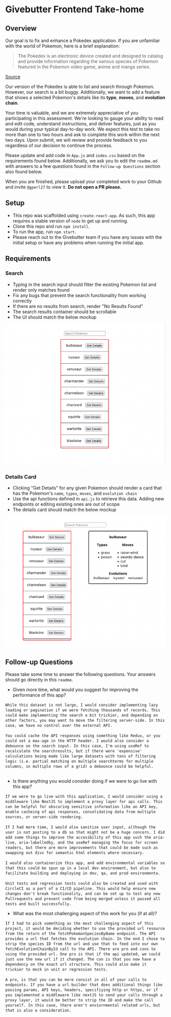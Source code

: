 # Givebutter Frontend Take-home

## Overview

Our goal is to fix and enhance a Pokedex application. If you are unfamiliar with the world of Pokemon, here is a brief explanation:

> The Pokedex is an electronic device created and designed to catalog and provide information regarding the various species of Pokemon featured in the Pokemon video game, anime and manga series.
 
[Source](https://pokemon.fandom.com/wiki/Pokedex)
 
Our version of the Pokedex is able to list and search through Pokemon. However, our search is a bit buggy. Additionally, we want to add a feature that shows a selected Pokemon's details like its **type**, **moves**, and **evolution chain**.

Your time is valuable, and we are extremely appreciative of you participating in this assessment. We're looking to gauge your ability to read and edit code, understand instructions, and deliver features, just as you would during your typical day-to-day work. We expect this test to take no more than one to two hours and ask to complete this work within the next two days. Upon submit, we will review and provide feedback to you regardless of our decision to continue the process.

Please update and add code in `App.js` and `index.css` based on the requirements found below. Additionally, we ask you to edit the `readme.md` with answers to a few questions found in the `Follow-up Questions` section also found below.

When you are finished, please upload your completed work to your Github and invite `@gperl27` to view it. **Do not open a PR please.**

## Setup

- This repo was scaffolded using `create-react-app`. As such, this app requires a stable version of `node` to get up and running.
- Clone this repo and run `npm install`.
- To run the app, run `npm start`.
- Please reach out to the Givebutter team if you have any issues with the initial setup or have any problems when running the initial app.

## Requirements

### Search
- Typing in the search input should filter the existing Pokemon list and render only matches found
- Fix any bugs that prevent the search functionality from working correctly
- If there are no results from search, render "No Results Found"
- The search results container should be scrollable
- The UI should match the below mockup

![](mockup0.png)

### Details Card
     
- Clicking "Get Details" for any given Pokemon should render a card that has the Pokemon's `name`, `types`, `moves`, and `evolution chain`
- Use the api functions defined in `api.js` to retrieve this data. Adding new endpoints or editing existing ones are out of scope
- The details card should match the below mockup

![](mockup1.png)

## Follow-up Questions

Please take some time to answer the following questions. Your answers should go directly in this `readme`.

- Given more time, what would you suggest for improving the performance of this app?
```
While this dataset is not large, I would consider implementing lazy loading or pagination if we were fetching thousands of records. This could make implementing the search a bit trickier, and depending on other factors, you may want to move the filtering server-side. In this case, we have no control over the external API.

You could cache the API responses using something like Redux, or you could set a max-age in the HTTP header. I would also consider a debounce on the search input. In this case, I'm using useRef to recalculate the searchresults, but if there were 'expensive' calculations being made like large datasets with tons of filtering logic (i.e. partial matching on multiple searchterms for multiple columns, in multiple rows of a grid) a debounce could be helpful.


```

- Is there anything you would consider doing if we were to go live with this app?

```
If we were to go live with this application, I would consider using a middleware like NextJS to implement a proxy layer for api calls. This can be helpful for obscuring sensitive information like an API key, enable cacheing of api responses, consolidating data from multiple sources, or server-side rendering.

If I had more time, I would also sanitize user input, although the user is not posting to a db so that might not be a huge concern. I did add some things to improve the accesibility of this app such the aria-live, aria-labelledby, and the useRef managing the focus for screen readers, but there are more improvements that could be made such as swapping out divs for semantic html elements where necessary.

I would also containerize this app, and add environmental variables so that this could be spun up in a local dev environment, but also to facilitate building and deploying in dev, qa, and prod environmenta.

Unit tests and regression tests could also be created and used with CircleCI as a part of a CI/CD pipeline. This would help ensure new changes don't break functionality, and can be set up to test any new Pullrequests and prevent code from being merged unless it passed all tests and built successfully.
```

- What was the most challenging aspect of this work for you (if at all)?

```
If I had to pick something as the most challenging aspect of this project, it would be deciding whether to use the provided url resource from the return of the fetchPokemonSpeciesByName endpoint. The API provides a url that fetches the evolution chain. In the end I chose to strip the species ID from the url and use that to feed into our own fetchEvolutionChainById call to the API. There are pro and cons to using the provided url. One pro is that if the api updated, we could just use the new url if it changed. The con is that you now have a dependency on the exact url structure. This could also make it trickier to mock in unit or regression tests.

A pro, is that you can be more consist in all of your calls to endpoints. If you have a url builder that does additional things like passing params, API keys, headers, specifiying http or https, or if you implemented a middleware like nextJS to send your calls through a proxy layer, it would be better to strip the ID and make the call yourself. In this case, there aren't enviornmental related urls, but that is also a consideration.

```
